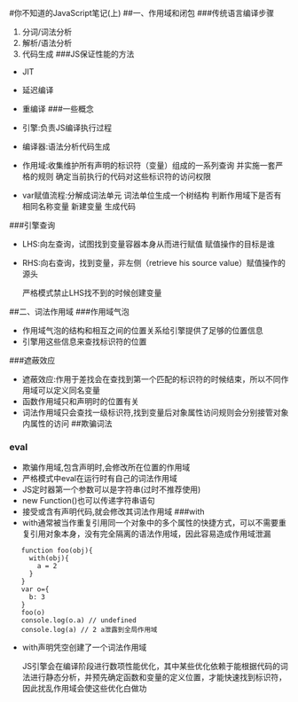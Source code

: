 #你不知道的JavaScript笔记(上)
##一、作用域和闭包
###传统语言编译步骤
  1. 分词/词法分析 
  2. 解析/语法分析 
  3. 代码生成
###JS保证性能的方法
  - JIT
  - 延迟编译
  - 重编译
###一些概念
  - 引擎:负责JS编译执行过程
  
  - 编译器:语法分析代码生成
  
  - 作用域:收集维护所有声明的标识符（变量）组成的一系列查询 并实施一套严格的规则 确定当前执行的代码对这些标识符的访问权限
  
  - var赋值流程:分解成词法单元 词法单位生成一个树结构 判断作用域下是否有相同名称变量 新建变量 生成代码
  
###引擎查询
  
  - LHS:向左查询，试图找到变量容器本身从而进行赋值 赋值操作的目标是谁
  
  - RHS:向右查询，找到变量，非左侧（retrieve his source value）赋值操作的源头
  
    严格模式禁止LHS找不到的时候创建变量

##二、词法作用域
###作用域气泡
   - 作用域气泡的结构和相互之间的位置关系给引擎提供了足够的位置信息
   - 引擎用这些信息来查找标识符的位置

###遮蔽效应
   - 遮蔽效应:作用于差找会在查找到第一个匹配的标识符的时候结束，所以不同作用域可以定义同名变量
   - 函数作用域只和声明时的位置有关
   - 词法作用域只会查找一级标识符,找到变量后对象属性访问规则会分别接管对象内属性的访问
 ##欺骗词法
 ### eval
   - 欺骗作用域,包含声明时,会修改所在位置的作用域
   - 严格模式中eval在运行时有自己的词法作用域
   - JS定时器第一个参数可以是字符串(过时不推荐使用)
   - new Function()也可以传递字符串语句
   - 接受或含有声明代码,就会修改其词法作用域
 ###with
   - with通常被当作重复引用同一个对象中的多个属性的快捷方式，可以不需要重复引用对象本身，没有完全隔离的语法作用域，因此容易造成作用域泄漏
   ```
      function foo(obj){
        with(obj){
          a = 2
        }
      }
      var o={
        b: 3
      }
      foo(o)
      console.log(o.a) // undefined
      console.log(a) // 2 a泄露到全局作用域
   ```
   - with声明凭空创建了一个词法作用域
     
     JS引擎会在编译阶段进行数项性能优化，其中某些优化依赖于能根据代码的词法进行静态分析，并预先确定函数和变量的定义位置，才能快速找到标识符，因此扰乱作用域会使这些优化白做功